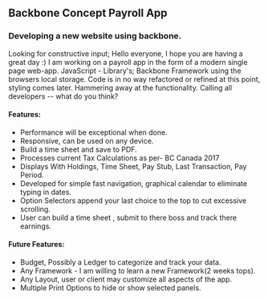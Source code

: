 ## Backbone Concept Payroll App


### Developing a new website using backbone.


Looking for constructive input;
Hello everyone, I hope you are having a great day :)
I am working on a payroll app in the form of a modern single page web-app.
JavaScript - Library's; Backbone Framework using the browsers local storage.
Code is in no way refactored or refined at this point, styling comes later.
Hammering away at the functionality.
Calling all developers -- what do you think?

#### Features:
* Performance will be exceptional when done.
* Responsive, can be used on any device.
* Build a time sheet and save to PDF.
* Processes current Tax Calculations as per- BC Canada 2017
* Displays  With Holdings, Time Sheet, Pay Stub, Last Transaction, Pay Period.
* Developed for simple fast navigation, graphical calendar to eliminate typing in dates.
* Option Selectors append your last choice to the top to cut excessive scrolling.
* User can build a time sheet , submit to there boss and track there earnings.

#### Future Features:
* Budget, Possibly a Ledger to categorize and track your data.
* Any Framework - I am willing to learn a new Framework(2 weeks tops).
* Any Layout, user or client may customize all aspects of the app.
* Multiple Print Options to hide or show selected panels.
